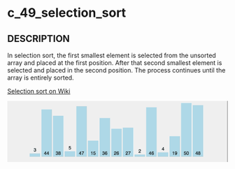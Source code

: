 # c_49_selection_sort

## DESCRIPTION

In selection sort, the first smallest element is selected from the unsorted array and placed at the first position. After that second smallest element is selected and placed in the second position. The process continues until the array is entirely sorted.

[Selection sort on Wiki](https://en.wikipedia.org/wiki/Selection_sort)

![Selection sort gif](./image/selection_sort.gif)
